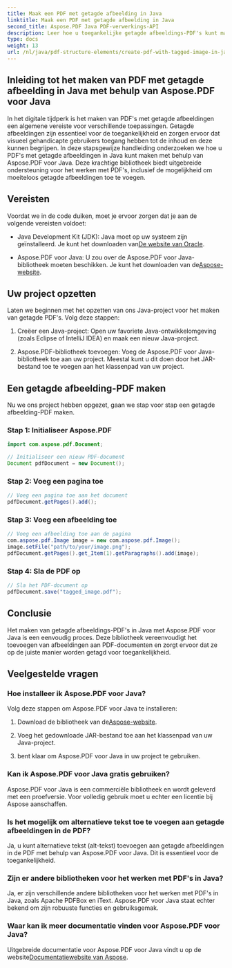 ```yaml
---
title: Maak een PDF met getagde afbeelding in Java
linktitle: Maak een PDF met getagde afbeelding in Java
second_title: Aspose.PDF Java PDF-verwerkings-API
description: Leer hoe u toegankelijke getagde afbeeldings-PDF's kunt maken in Java met behulp van Aspose.PDF voor Java. Volg onze stapsgewijze handleiding voor het naadloos genereren van PDF's.
type: docs
weight: 13
url: /nl/java/pdf-structure-elements/create-pdf-with-tagged-image-in-java/
---
```


## Inleiding tot het maken van PDF met getagde afbeelding in Java met behulp van Aspose.PDF voor Java

In het digitale tijdperk is het maken van PDF's met getagde afbeeldingen een algemene vereiste voor verschillende toepassingen. Getagde afbeeldingen zijn essentieel voor de toegankelijkheid en zorgen ervoor dat visueel gehandicapte gebruikers toegang hebben tot de inhoud en deze kunnen begrijpen. In deze stapsgewijze handleiding onderzoeken we hoe u PDF's met getagde afbeeldingen in Java kunt maken met behulp van Aspose.PDF voor Java. Deze krachtige bibliotheek biedt uitgebreide ondersteuning voor het werken met PDF's, inclusief de mogelijkheid om moeiteloos getagde afbeeldingen toe te voegen.

## Vereisten

Voordat we in de code duiken, moet je ervoor zorgen dat je aan de volgende vereisten voldoet:

-  Java Development Kit (JDK): Java moet op uw systeem zijn geïnstalleerd. Je kunt het downloaden van[De website van Oracle](https://www.oracle.com/java/technologies/javase-downloads.html).

-  Aspose.PDF voor Java: U zou over de Aspose.PDF voor Java-bibliotheek moeten beschikken. Je kunt het downloaden van de[Aspose-website](https://releases.aspose.com/pdf/java/).

## Uw project opzetten

Laten we beginnen met het opzetten van ons Java-project voor het maken van getagde PDF's. Volg deze stappen:

1. Creëer een Java-project: Open uw favoriete Java-ontwikkelomgeving (zoals Eclipse of IntelliJ IDEA) en maak een nieuw Java-project.

2. Aspose.PDF-bibliotheek toevoegen: Voeg de Aspose.PDF voor Java-bibliotheek toe aan uw project. Meestal kunt u dit doen door het JAR-bestand toe te voegen aan het klassenpad van uw project.

## Een getagde afbeelding-PDF maken

Nu we ons project hebben opgezet, gaan we stap voor stap een getagde afbeelding-PDF maken.

### Stap 1: Initialiseer Aspose.PDF

```java
import com.aspose.pdf.Document;

// Initialiseer een nieuw PDF-document
Document pdfDocument = new Document();
```

### Stap 2: Voeg een pagina toe

```java
// Voeg een pagina toe aan het document
pdfDocument.getPages().add();
```

### Stap 3: Voeg een afbeelding toe

```java
// Voeg een afbeelding toe aan de pagina
com.aspose.pdf.Image image = new com.aspose.pdf.Image();
image.setFile("path/to/your/image.png");
pdfDocument.getPages().get_Item(1).getParagraphs().add(image);
```

### Stap 4: Sla de PDF op

```java
// Sla het PDF-document op
pdfDocument.save("tagged_image.pdf");
```

## Conclusie

Het maken van getagde afbeeldings-PDF's in Java met Aspose.PDF voor Java is een eenvoudig proces. Deze bibliotheek vereenvoudigt het toevoegen van afbeeldingen aan PDF-documenten en zorgt ervoor dat ze op de juiste manier worden getagd voor toegankelijkheid.

## Veelgestelde vragen

### Hoe installeer ik Aspose.PDF voor Java?

Volg deze stappen om Aspose.PDF voor Java te installeren:

1.  Download de bibliotheek van de[Aspose-website](https://releases.aspose.com/pdf/java/).

2. Voeg het gedownloade JAR-bestand toe aan het klassenpad van uw Java-project.

3. bent klaar om Aspose.PDF voor Java in uw project te gebruiken.

### Kan ik Aspose.PDF voor Java gratis gebruiken?

Aspose.PDF voor Java is een commerciële bibliotheek en wordt geleverd met een proefversie. Voor volledig gebruik moet u echter een licentie bij Aspose aanschaffen.

### Is het mogelijk om alternatieve tekst toe te voegen aan getagde afbeeldingen in de PDF?

Ja, u kunt alternatieve tekst (alt-tekst) toevoegen aan getagde afbeeldingen in de PDF met behulp van Aspose.PDF voor Java. Dit is essentieel voor de toegankelijkheid.

### Zijn er andere bibliotheken voor het werken met PDF's in Java?

Ja, er zijn verschillende andere bibliotheken voor het werken met PDF's in Java, zoals Apache PDFBox en iText. Aspose.PDF voor Java staat echter bekend om zijn robuuste functies en gebruiksgemak.

### Waar kan ik meer documentatie vinden voor Aspose.PDF voor Java?

 Uitgebreide documentatie voor Aspose.PDF voor Java vindt u op de website[Documentatiewebsite van Aspose](https://reference.aspose.com/pdf/java/).